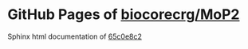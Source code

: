 GitHub Pages of [biocorecrg/MoP2](https://github.com/biocorecrg/MoP2.git)
===
Sphinx html documentation of [65c0e8c2](https://github.com/biocorecrg/MoP2/tree/65c0e8c25850119ba4c921e70dae4ec18a328e9a)
